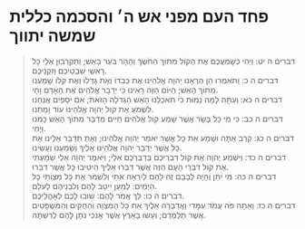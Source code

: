 # פחד העם מפני אש ה׳ והסכמה כללית שמשה יתווך

> דברים ה יט: וַיְהִי כְּשָׁמְעֲכֶם אֶת הַקּוֹל מִתּוֹךְ הַחֹשֶׁךְ וְהָהָר בֹּעֵר בָּאֵשׁ; וַתִּקְרְבוּן אֵלַי כָּל רָאשֵׁי שִׁבְטֵיכֶם וְזִקְנֵיכֶם.  
> דברים ה כ: וַתֹּאמְרוּ הֵן הֶרְאָנוּ יְהוָה אֱלֹהֵינוּ אֶת כְּבֹדוֹ וְאֶת גָּדְלוֹ וְאֶת קֹלוֹ שָׁמַעְנוּ מִתּוֹךְ הָאֵשׁ; הַיּוֹם הַזֶּה רָאִינוּ כִּי יְדַבֵּר אֱלֹהִים אֶת הָאָדָם וָחָי.  
> דברים ה כא: וְעַתָּה לָמָּה נָמוּת כִּי תֹאכְלֵנוּ הָאֵשׁ הַגְּדֹלָה הַזֹּאת; אִם יֹסְפִים אֲנַחְנוּ לִשְׁמֹעַ אֶת קוֹל יְהוָה אֱלֹהֵינוּ עוֹד וָמָתְנוּ.  
> דברים ה כב: כִּי מִי כָל בָּשָׂר אֲשֶׁר שָׁמַע קוֹל אֱלֹהִים חַיִּים מְדַבֵּר מִתּוֹךְ הָאֵשׁ כָּמֹנוּ וַיֶּחִי.  
> דברים ה כג: קְרַב אַתָּה וּשְׁמָע אֵת כָּל אֲשֶׁר יֹאמַר יְהוָה אֱלֹהֵינוּ; וְאַתְּ תְּדַבֵּר אֵלֵינוּ אֵת כָּל אֲשֶׁר יְדַבֵּר יְהוָה אֱלֹהֵינוּ אֵלֶיךָ וְשָׁמַעְנוּ וְעָשִׂינוּ.  
> דברים ה כד: וַיִּשְׁמַע יְהוָה אֶת קוֹל דִּבְרֵיכֶם בְּדַבֶּרְכֶם אֵלָי; וַיֹּאמֶר יְהוָה אֵלַי שָׁמַעְתִּי אֶת קוֹל דִּבְרֵי הָעָם הַזֶּה אֲשֶׁר דִּבְּרוּ אֵלֶיךָ הֵיטִיבוּ כָּל אֲשֶׁר דִּבֵּרוּ.  
> דברים ה כה: מִי יִתֵּן וְהָיָה לְבָבָם זֶה לָהֶם לְיִרְאָה אֹתִי וְלִשְׁמֹר אֶת כָּל מִצְוֹתַי כָּל הַיָּמִים:  לְמַעַן יִיטַב לָהֶם וְלִבְנֵיהֶם לְעֹלָם.  
> דברים ה כו: לֵךְ אֱמֹר לָהֶם:  שׁוּבוּ לָכֶם לְאָהֳלֵיכֶם.  
> דברים ה כז: וְאַתָּה פֹּה עֲמֹד עִמָּדִי וַאֲדַבְּרָה אֵלֶיךָ אֵת כָּל הַמִּצְוָה וְהַחֻקִּים וְהַמִּשְׁפָּטִים אֲשֶׁר תְּלַמְּדֵם; וְעָשׂוּ בָאָרֶץ אֲשֶׁר אָנֹכִי נֹתֵן לָהֶם לְרִשְׁתָּהּ.  
 

